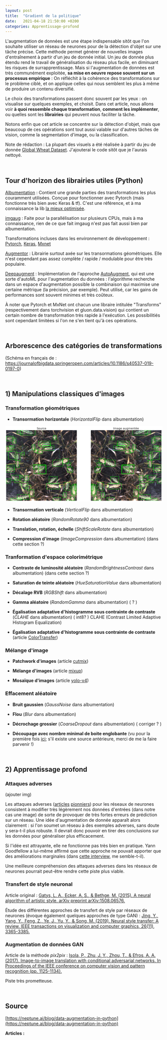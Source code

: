 ```yaml
---
layout: post
title:  "Gradient de la politique"
date:   2021-04-18 21:50:00 +0200
categories: Apprentissage-profond
---
```



L'augmentation de données est une étape indispensable sitôt que l'on souhaite utiliser un réseau de neurones pour de la détection d'objet sur une tâche précise. Cette méthode permet générer de nouvelles images d'entraînement à partir d'un jeu de donnée initial. Un jeu de donnée plus étendu rend le travail de généralisation du réseau plus facile, en diminuant les risques de surrapprentissage. Mais si l'augmentation de données est très communément exploitée, **sa mise en oeuvre repose souvent sur un processus empirique** : On réfléchit à la cohérence des transformations sur le problème ciblé, et on applique celles qui nous semblent les plus à même de produire un contenu diversifié.

Le choix des transformations passent donc souvent par les yeux : on visualise sur quelques exemples, et choisit. Dans cet article, nous allons voir **à quoi ressemble chaque transformation**, **comment les implémenter**, ou quelles sont les **librairies** qui peuvent nous faciliter la tâche.

Notons enfin que cet article se concentre sur la détection d'objet, mais que beaucoup de ces opérations sont tout aussi valable sur d'autres tâches de vision, comme la segmentation d'image, ou la classification.

Note de rédaction : La plupart des visuels a été réalisée à partir du jeu de donnée [Global Wheat Dataset](http://www.global-wheat.com/). J'ajouterai le code sitôt que je l'aurais nettoyé.

</br>


## Tour d'horizon des librairies utiles (Python)

[Albumentation](https://github.com/albumentations-team/albumentations) : Contient une grande parties des transformations les plus couramment utilisées. Conçue pour fonctionner avec Pytorch (mais fonctionne très bien avec Keras & tf). C'est une référence, et à ma connaissance la lib [la mieux optimisée](https://github.com/albumentations-team/albumentations#benchmarking-results).

[imgaug](https://imgaug.readthedocs.io/en/latest/) : Faite pour la parallélisation sur plusieurs CPUs, mais à ma connaissance, rien de ce que fait imgaug n'est pas fait aussi bien par albumentation.

Transformations incluses dans les environnement de développement : [Pytorch](https://pytorch.org/vision/stable/transforms.html), [Keras](https://keras.io/api/preprocessing/image/), [Mxnet](https://mxnet.apache.org/versions/1.8.0/api/python/docs/api/mxnet/image/index.html#mxnet.image.Augmenter)

[Augmentor](https://github.com/mdbloice/Augmentor) : Librairie surtout axée sur les transormations géométriques. Elle n'est cependant pas assez complète / rapide / modulable pour être très populaire.

[Deepaugment](https://github.com/barisozmen/deepaugment) : Implémentation de l'approche [AutoAugment](https://arxiv.org/pdf/1805.09501.pdf), qui est une sorte d'autoML pour l'augmentation du données : l'algorithme recherche dans un espace d'augmentation possible la combinaison qui maximise une certaine métrique (la précision, par exemple). Peut utilisé, car les gains de performances sont souvent minimes et très coûteux.

À noter que Pytorch et MxNet ont chacun une libraire intitulée "Transforms" (respectivement dans torchvision et gluon.data.vision) qui contient un certain nombre de transformation très rapide à l'exécution. Les possibilitiés sont cependant limitées si l'on ne s'en tient qu'à ces opérations.

</br>

## Arborescence des catégories de transformations


(Schéma en français de : https://journalofbigdata.springeropen.com/articles/10.1186/s40537-019-0197-0)



</br>

## 1) Manipulations classiques d'images 


### Transformation géométriques

- **Transormation horizontale** (*HorizontalFlip* dans albumentation)

<p align="center">
  <img src="https://raw.githubusercontent.com/Johann-Huber/Johann-Huber.github.io/master/assets/augmentation_dimages/transfo_horiz_ex.png">
</p>



- **Transormation verticale** (*VerticalFlip* dans albumentation)


- **Rotation aléatoire** (*RandomRotate90* dans albumentation)


- **Translation, rotation, échelle** (*ShiftScaleRotate* dans albumentation)


- **Compression d'image** (*ImageCompression* dans albumentation) (dans cette section ?)





### Tranformation d'espace colorimétrique


- **Contraste de luminosité aléatoire** (*RandomBrightnessContrast* dans albumentation) (dans cette section ?)


- **Saturation de teinte aléatoire** (*HueSaturationValue* dans albumentation)


- **Décalage RVB** (*RGBShift* dans albumentation)


- **Gamma aléatoire** (*RandomGamma* dans albumentation) ( ? )


- **Égalisation adaptative d'histogramme sous contrainte de contraste** (*CLAHE* dans albumentation) ( int8? )
CLAHE (Contrast Limited Adaptive Histogram Equalization)


- **Égalisation adaptative d'histogramme sous contrainte de contraste** (article [ColorTransfer](https://www.cs.tau.ac.il/~turkel/imagepapers/ColorTransfer.pdf))



### Mélange d'image


- **Patchwork d'images** (article [cutmix](https://arxiv.org/abs/1905.04899))


- **Mélange d'images** (article [mixup](https://arxiv.org/abs/1710.09412))


- **Mosaïque d'images** (article [yolo-v4](https://arxiv.org/pdf/2004.10934.pdf))




### Effacement aléatoire


- **Bruit gaussien** (*GaussNoise* dans albumentation)


- **Flou** (*Blur* dans albumentation)


- **Décrochage grossier** (*CoarseDropout* dans albumentation) ( corriger ? )


- **Découpage avec nombre minimal de boite englobante** (vu pour la première fois [ici](https://www.kaggle.com/c/global-wheat-detection/discussion/172569); s'il existe une source antérieure, merci de me la faire parvenir !)


</br>

## 2) Apprentissage profond



### Attaques adverses

(ajouter img)

Les attaques adverses ([articles](https://arxiv.org/pdf/1312.6199.pdf) [pionniers](https://arxiv.org/pdf/1412.6572.pdf)) pour les réseaux de neurones consistent à modifier très légèrement nos données d'entrées (dans notre cas une image) de sorte de provoquer de très fortes erreurs de prédiction sur un réseau. Une idée d'augmentation de donnée apparaît alors clairement : si l'on soumet un réseau à des exemples adverses, sans doute y sera-t-il plus robuste. Il devrait donc pouvoir en tirer des conclusions sur les données pour généraliser plus efficacement.

Si l'idée est attrayante, elle ne fonctionne pas très bien en pratique. Yann Goodfellow a lui-même affirmé que cette approche ne pouvait apporter que des améliorations marginales (dans [cette interview](https://www.youtube.com/watch?v=Z6rxFNMGdn0), me semble-t-il).

Une meilleure compréhension des attaques adverses dans les réseaux de neurones pourrait peut-être rendre cette piste plus viable.



### Transfert de style neuronal

Article original : [Gatys, L. A., Ecker, A. S., & Bethge, M. (2015). A neural algorithm of artistic style. arXiv preprint arXiv:1508.06576.](https://arxiv.org/pdf/1508.06576.pdf)

Étude des différentes approches de transfert de style par réseaux de neurones (évoque également quelques approches de type GAN) : [Jing, Y., Yang, Y., Feng, Z., Ye, J., Yu, Y., & Song, M. (2019). Neural style transfer: A review. IEEE transactions on visualization and computer graphics, 26(11), 3365-3385.](https://arxiv.org/pdf/1705.04058.pdf)



		


### Augmentation de données GAN

Article de la méthode *pix2pix* : [Isola, P., Zhu, J. Y., Zhou, T., & Efros, A. A. (2017). Image-to-image translation with conditional adversarial networks. In Proceedings of the IEEE conference on computer vision and pattern recognition (pp. 1125-1134).](https://arxiv.org/pdf/1611.07004.pdf)


Piste très prometteuse.



</br>

## Source 

[https://neptune.ai/blog/data-augmentation-in-python](https://neptune.ai/blog/data-augmentation-in-python)


**Articles :**






